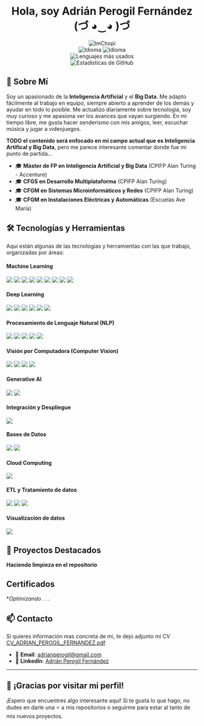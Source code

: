 <div align="center">
        <h1>Hola, soy Adrián Perogil Fernández (づ ◕‿◕ )づ</h1>
        <img src="https://komarev.com/ghpvc/?username=ImChopi" alt="ImChopi"/>
        <br>
        <img src="https://img.shields.io/badge/Nat-🇪🇸-%23aaaaaa.svg?style=flat" alt="Idioma"/>
        <img src="https://img.shields.io/badge/B1-🇬🇧-%23aaaaaa.svg?style=flat" alt="Idioma"/>
        <br>
</div>

<div align="center">
    <img src="https://github-readme-stats.vercel.app/api/top-langs/?username=imchopi&layout=compact&theme=radical" alt="Lenguajes más usados"/>
    <br>
    <img src="https://github-readme-stats.vercel.app/api?username=imchopi&show_icons=true&theme=radical" alt="Estadísticas de GitHub"/>
</div>

## 🚀 Sobre Mí

Soy un apasionado de la **Inteligencia Artificial** y el **Big Data**.
Me adapto fácilmente al trabajo en equipo, siempre abierto a aprender de los demás y ayudar en todo lo posible. 
Me actualizo diariamente sobre tecnología, soy muy curioso y me apasiona ver los avances que vayan surgiendo. 
En mi tiempo libre, me gusta hacer senderismo con mis amigos, leer, escuchar música y jugar a videojuegos.

**TODO el contenido será enfocado en mi campo actual que es Inteligencia Artifical y Big Data**, pero
me parece interesante comentar donde fue mi punto de partida...
- 🎓 **Máster de FP en Inteligencia Artificial y Big Data** (CPIFP Alan Turing - Accenture)
- 🎓 **CFGS en Desarrollo Multiplataforma** (CPIFP Alan Turing)
- 🎓 **CFGM en Sistemas Microinformáticos y Redes**  (CPIFP Alan Turing)
- 🎓 **CFGM en Instalaciones Eléctricas y Automáticas** (Escuelas Ave María)

## 🛠 Tecnologías y Herramientas
Aquí están algunas de las tecnologías y herramientas con las que trabajo, organizadas por áreas:

#### Machine Learning  
<p align="left">
  <img src="https://img.shields.io/badge/Python-3776AB?style=for-the-badge&logo=python&logoColor=white">
  <img src="https://img.shields.io/badge/NumPy-013243?style=for-the-badge&logo=numpy&logoColor=white">
  <img src="https://img.shields.io/badge/Pandas-150458?style=for-the-badge&logo=pandas&logoColor=white">
  <img src="https://img.shields.io/badge/Matplotlib-11557C?style=for-the-badge&logo=matplotlib&logoColor=white">
  <img src="https://img.shields.io/badge/Seaborn-4B77BE?style=for-the-badge&logo=seaborn&logoColor=white">
  <img src="https://img.shields.io/badge/Scikit_Learn-F7931E?style=for-the-badge&logo=scikit-learn&logoColor=white">
  <img src="https://img.shields.io/badge/PyOD-FF6F00?style=for-the-badge">
  <img src="https://img.shields.io/badge/Clasificación_Binaria-008CBA?style=for-the-badge">
  <img src="https://img.shields.io/badge/Clustering-008CBA?style=for-the-badge">
</p>

#### Deep Learning  
<p align="left">
  <img src="https://img.shields.io/badge/TensorFlow-FF6F00?style=for-the-badge&logo=tensorflow&logoColor=white">
  <img src="https://img.shields.io/badge/Keras-D00000?style=for-the-badge&logo=keras&logoColor=white">
  <img src="https://img.shields.io/badge/PyTorch-EE4C2C?style=for-the-badge&logo=pytorch&logoColor=white">
  <img src="https://img.shields.io/badge/JAX-000000?style=for-the-badge&logo=jax&logoColor=white">
  <img src="https://img.shields.io/badge/Redes_Neuronales-FF6F00?style=for-the-badge">
  <img src="https://img.shields.io/badge/CNN-008CBA?style=for-the-badge">
</p>

#### Procesamiento de Lenguaje Natural (NLP)  
<p align="left">
  <img src="https://img.shields.io/badge/NLP-4B77BE?style=for-the-badge&logo=natural-language-processing&logoColor=white">
  <img src="https://img.shields.io/badge/RegEx-009688?style=for-the-badge&logo=regex&logoColor=white">
  <img src="https://img.shields.io/badge/Análisis_de_Sentimientos-FF6F00?style=for-the-badge">
  <img src="https://img.shields.io/badge/Whisper-000000?style=for-the-badge&logo=openai&logoColor=white">
  <img src="https://img.shields.io/badge/LLM-000000?style=for-the-badge&logo=openai&logoColor=white">
</p>

#### Visión por Computadora (Computer Vision)  
<p align="left">
  <img src="https://img.shields.io/badge/Computer_Vision-FF6F00?style=for-the-badge">
  <img src="https://img.shields.io/badge/Denoising-008CBA?style=for-the-badge">
  <img src="https://img.shields.io/badge/Generación_de_Imágenes-008CBA?style=for-the-badge">
  <img src="https://img.shields.io/badge/Transformación_de_Imágenes-FF6F00?style=for-the-badge">
</p>

#### Generative AI  
<p align="left">
  <img src="https://img.shields.io/badge/GAN-FF6F00?style=for-the-badge">
  <img src="https://img.shields.io/badge/Redes_Neuronales_Generativas-008CBA?style=for-the-badge">
</p>

#### Integración y Despliegue  
<p align="left">
  <img src="https://img.shields.io/badge/Streamlit-FF4B4B?style=for-the-badge&logo=streamlit&logoColor=white">
</p>

#### Bases de Datos
<p align="left">
  <img src="https://img.shields.io/badge/SQL-4479A1?style=for-the-badge&logo=mysql&logoColor=white">
  <img src="https://img.shields.io/badge/NoSQL-47A248?style=for-the-badge&logo=mongodb&logoColor=white">
</p>

#### Cloud Computing
<p align="left">
  <img src="https://img.shields.io/badge/AWS-232F3E?style=for-the-badge&logo=amazonaws&logoColor=white">
</p>

#### ETL y Tratamiento de datos
<p align="left">
  <img src="https://img.shields.io/badge/ETL-FF6F00?style=for-the-badge&logo=apachekafka&logoColor=white">
  <img src="https://img.shields.io/badge/Hadoop-66CCFF?style=for-the-badge&logo=apachehadoop&logoColor=black">
  <img src="https://img.shields.io/badge/Spark-E25A1C?style=for-the-badge&logo=apachespark&logoColor=white">
</p>

#### Visualización de datos
<p align="left">
  <img src="https://img.shields.io/badge/Power_BI-F2C811?style=for-the-badge&logo=powerbi&logoColor=black">
</p>

## 📂 Proyectos Destacados

**Haciendo limpieza en el repositorio**

## Certificados

**Optimizando . . .*

## 📫 Contacto

Si quieres información mas concreta de mi, te dejo adjunto mi CV
[CV_ADRIAN_PEROGIL_FERNANDEZ.pdf](https://github.com/user-attachments/files/18902119/CV_ADRIAN_PEROGIL_FERNANDEZ.pdf)

- 📧 **Email**: [adrianperogil@gmail.com](mailto:adrianperogil@gmail.com)
- 💼 **LinkedIn**: [Adrián Perogil Fernández](https://www.linkedin.com/in/aperogil/)

---

## 🌟 ¡Gracias por visitar mi perfil!

¡Espero que encuentres algo interesante aquí! Si te gusta lo que hago, no dudes en darle una ⭐ a mis repositorios o seguirme para estar al tanto de mis nuevos proyectos.
